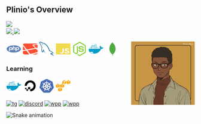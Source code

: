 
## Plinio's Overview

<img src="https://badgen.net/badge/Developer on/Pede.ai/red?icon=">
 <div>
  <a href="https://github.com/ifabrycio">
  <img height="190em" src="https://github-readme-stats.vercel.app/api?username=ifabrycio&show_icons=true&theme=solarized-dark&include_all_commits=true&count_private=true"/>
  <img height="190em" src="https://github-readme-stats.vercel.app/api/top-langs/?username=ifabrycio&layout=compact&langs_count=7&theme=solarized-dark"/>
  </a>
</div>
<div><br>
  <img align="center" alt="PHP" width="40" src="https://raw.githubusercontent.com/devicons/devicon/master/icons/php/php-plain.svg">
  <img align="center" alt="Laravel" height="30" width="40" src="https://raw.githubusercontent.com/devicons/devicon/master/icons/laravel/laravel-plain.svg">
  <img align="center" alt="mysql"  width="40" src="https://raw.githubusercontent.com/devicons/devicon/master/icons/mysql/mysql-plain.svg">
  <img align="center" alt="JS" height="30" width="40" src="https://raw.githubusercontent.com/devicons/devicon/master/icons/javascript/javascript-plain.svg">
  <img align="center" alt="nodejs"  width="40" src="https://raw.githubusercontent.com/devicons/devicon/master/icons/nodejs/nodejs-plain.svg">
  <img align="center" alt="docker"  width="40" src="https://raw.githubusercontent.com/devicons/devicon/master/icons/docker/docker-plain.svg">
  <img align="center" alt="mongodb"  width="40" src="https://raw.githubusercontent.com/devicons/devicon/master/icons/mongodb/mongodb-plain.svg">
  <img align="right" height="170em" src="https://github.com/iFabrycio/iFabrycio/blob/main/download20210800182622.png?raw=true"/>
</div>

### Learning
<div>
 <img align="center" alt="docker"  width="40" src="https://raw.githubusercontent.com/devicons/devicon/master/icons/docker/docker-plain.svg">
  <img align="center" alt="DO"  width="40" src="https://raw.githubusercontent.com/devicons/devicon/master/icons/digitalocean/digitalocean-plain.svg">
  <img align="center" alt="kubernetes"  width="40" src="https://raw.githubusercontent.com/devicons/devicon/master/icons/kubernetes/kubernetes-plain.svg">
  <img align="center" alt="AWS"  width="40" src="https://raw.githubusercontent.com/devicons/devicon/master/icons/amazonwebservices/amazonwebservices-original.svg">
</div>

<div><br>
 <a href="https://t.me/IFabrycio" target="_blank"><img align="center" alt="tg" src="https://img.shields.io/badge/Telegram-2CA5E0?style=for-the-badge&logo=telegram&logoColor=white"></a>
 <a href="https://discordapp.com/users/246801702865469440" target="_blank"><img align="center" alt="discord" src="https://img.shields.io/badge/Discord-7289DA?style=for-the-badge&logo=discord&logoColor=white"></a>
 <a href="https://www.instagram.com/fresh.prince.of.space/" target="_blank"><img align="center" alt="wpp" src="https://img.shields.io/badge/Instagram-E4405F?style=for-the-badge&logo=instagram&logoColor=white"></a>
 <a href="https://www.linkedin.com/in/pfabrycio/" target="_blank"><img align="center" alt="wpp" src="https://img.shields.io/badge/LinkedIn-0077B5?style=for-the-badge&logo=linkedin&logoColor=white"></a>
</div>

![Snake animation](https://github.com/ifabrycio/ifabrycio/blob/output/github-contribution-grid-snake.svg)
 
<!--
**iFabrycio/iFabrycio** is a ✨ _special_ ✨ repository because its `README.md` (this file) appears on your GitHub profile.

Here are some ideas to get you started:

- 🔭 I’m currently working on ...
- 🌱 I’m currently learning ...
- 👯 I’m looking to collaborate on ...
- 🤔 I’m looking for help with ...
- 💬 Ask me about ...
- 📫 How to reach me: ...
- 😄 Pronouns: ...
- ⚡ Fun fact: ...
-->
